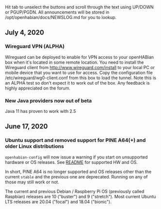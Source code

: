 Hit tab to unselect the buttons and scroll through the text using UP/DOWN or
PGUP/PGDN.
All announcements will be stored in /opt/openhabian/docs/NEWSLOG.md for you to
lookup.

## July 4, 2020
### Wireguard VPN (ALPHA)
Wireguard can be deployed to enable for VPN access to your openHABian box when
it's located in some remote location.
You need to install the Wireguard client from http://www.wireguard.com/install
to your local PC or mobile device that you want to use for access.
Copy the configuration file /etc/wireguard/wg0-client.conf from this box to load
the tunnel.
Note this is an ALPHA test so don't expect it to work out of the box.
Any feedback is highly appreciated on the forum.

### New Java providers now out of beta
Java 11 has proven to work with 2.5


## June 17, 2020
### Ubuntu support and removed support for PINE A64(+) and older Linux distributions
`openhabian-config` will now issue a warning if you start on unsupported
hardware or OS releases. See [README](README.md) for supported HW and OS.

In short, PINE A64 is no longer supported and OS releases other than the current
`stable` and the previous one are deprecated. Running on any of those may still
work or not.

The current and previous Debian / Raspberry Pi OS (previously called Raspbian)
releases are 10 ("buster") and 9 ("stretch"). Most current Ubuntu LTS releases
are 20.04 ("focal") and 18.04 ("bionic").

